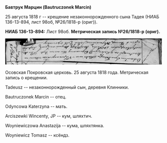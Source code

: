 **Бавтрук Марцин (Bautruczonek Marcin)**

25 августа 1818 г -- крещение незаконнорожденного сына Тадея (НИАБ
136-13-894, лист 98об, №26/1818-р (ориг)).

**НИАБ 136-13-894:** Лист 98об. **Метрическая запись №26/1818-р
(ориг).**

![](./media/68dab2d6d7e3d9ba9d1909bd53181c5b30e2263a.png)

Осовская Покровская церковь. 25 августа 1818 года. Метрическая запись о
крещении.

Tadeusz -- незаконнорожденный сын, деревня Клинники.

Bautruczonek Marcin -- отец.

Odyncowa Katerzyna -- мать.

Arciszewki Wincenty, JP -- кум, шляхтич.

Woyniewiczowa Anastazija -- кума, шляхтянка.

Woyniewicz Tomasz -- ксёндз.
